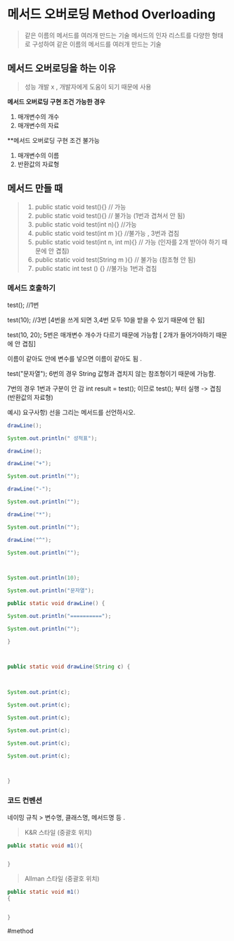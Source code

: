 # 메서드 오버로딩 Method Overloading

> 같은 이름의 메서드를 여러개 만드는 기술
> 메서드의 인자 리스트를 다양한 형태로 구성하여 같은 이름의 메서드를 여러개 만드는 기술

## 메서드 오버로딩을 하는 이유 
> 성능 개발 x , 
> 개발자에게 도움이 되기 때문에 사용

**메서드 오버로딩 구현 조건 가능한 경우**
1. 매개변수의 개수
2. 매개변수의 자료

**메서드 오버로딩 구현 조건 불가능
1. 매개변수의 이름
2. 반환값의 자료형 

## 메서드 만들 때
> 1. public static void test(){} // 가능
> 2. public static void test(){} // 불가능 (1번과 겹쳐서 안 됨)
> 3. public static void test(int n){} //가능 
> 4. public static void test(int m ){} //불가능 , 3번과 겹침
> 5. public static void test(int n, int m){} // 가능 (인자를 2개 받아야 하기 때문에 안 겹침)
> 6. public static void test(String m ){} // 불가능 (참조형 안 됨)
> 7. public static int test () {} //불가능 1번과 겹침

### 메서드 호출하기
 test(); //1번

 test(10); //3번 [4번을 쓰게 되면 3,4번 모두 10을 받을 수 있기 때문에 안 됨]

 test(10, 20); 5번은 매개변수 개수가 다르기 때문에 가능함 [ 2개가 들어가야하기 때문에 안 겹침]

 이름이 같아도 안에 변수를 넣으면 이름이 같아도 됨 .

 test("문자열"); 6번의 경우 String 값형과 겹치지 않는 참조형이기 때문에 가능함.

 7번의 경우 1번과 구분이 안 감 int result = test(); 이므로 test(); 부터 실행 -> 겹침 (반환값의 자료형)


예시)
요구사항) 선을 그리는 메서드를 선언하시오.
```java
drawLine();

System.out.println(" 성적표");

drawLine();

drawLine("+");

System.out.println("");

drawLine("-");

System.out.println("");

drawLine("*");

System.out.println("");

drawLine("^");

System.out.println("");

  

System.out.println(10);

System.out.println("문자열");

public static void drawLine() {

System.out.println("==========");

System.out.println("");

}

  

public static void drawLine(String c) {

  

System.out.print(c);

System.out.print(c);

System.out.print(c);

System.out.print(c);

System.out.print(c);

System.out.print(c);

  

}
```

### 코드 컨벤션
네이밍 규칙 > 변수명, 클래스명, 메서드명 등 . 

> K&R 스타일 (중괄호 위치)

```java
public static void m1(){


}
```

>Allman 스타일 (중괄호 위치)

```java
public static void m1()
{


}
```

#method
